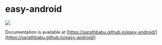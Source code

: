 # easy-android
[![](https://jitpack.io/v/SarathBabu/easy-android.svg)](https://jitpack.io/#SarathBabu/easy-android)

Documentation is available at
[https://sarathbabu.github.io/easy-android/](https://sarathbabu.github.io/easy-android/)
